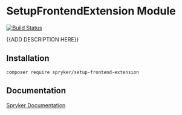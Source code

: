 # SetupFrontendExtension Module
[![Build Status](https://travis-ci.org/spryker/setup-frontend-extension.svg)](https://travis-ci.org/spryker/setup-frontend-extension)

{{ADD DESCRIPTION HERE}}

## Installation

```
composer require spryker/setup-frontend-extension
```

## Documentation

[Spryker Documentation](https://documentation.spryker.com/module_guide/overview.htm)
